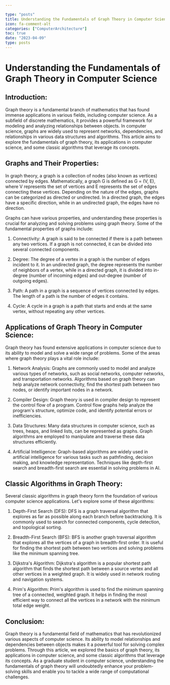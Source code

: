 ```yaml
---

type: "posts"
title: Understanding the Fundamentals of Graph Theory in Computer Science
icon: fa-comment-alt
categories: ["ComputerArchitecture"]
toc: true
date: "2023-04-09"
type: posts
---
```





# Understanding the Fundamentals of Graph Theory in Computer Science

## Introduction:

Graph theory is a fundamental branch of mathematics that has found immense applications in various fields, including computer science. As a subfield of discrete mathematics, it provides a powerful framework for modeling and analyzing relationships between objects. In computer science, graphs are widely used to represent networks, dependencies, and relationships in various data structures and algorithms. This article aims to explore the fundamentals of graph theory, its applications in computer science, and some classic algorithms that leverage its concepts.

## Graphs and Their Properties:

In graph theory, a graph is a collection of nodes (also known as vertices) connected by edges. Mathematically, a graph G is defined as G = (V, E), where V represents the set of vertices and E represents the set of edges connecting these vertices. Depending on the nature of the edges, graphs can be categorized as directed or undirected. In a directed graph, the edges have a specific direction, while in an undirected graph, the edges have no direction.

Graphs can have various properties, and understanding these properties is crucial for analyzing and solving problems using graph theory. Some of the fundamental properties of graphs include:

1. Connectivity: A graph is said to be connected if there is a path between any two vertices. If a graph is not connected, it can be divided into several connected components.

2. Degree: The degree of a vertex in a graph is the number of edges incident to it. In an undirected graph, the degree represents the number of neighbors of a vertex, while in a directed graph, it is divided into in-degree (number of incoming edges) and out-degree (number of outgoing edges).

3. Path: A path in a graph is a sequence of vertices connected by edges. The length of a path is the number of edges it contains.

4. Cycle: A cycle in a graph is a path that starts and ends at the same vertex, without repeating any other vertices.

## Applications of Graph Theory in Computer Science:

Graph theory has found extensive applications in computer science due to its ability to model and solve a wide range of problems. Some of the areas where graph theory plays a vital role include:

1. Network Analysis: Graphs are commonly used to model and analyze various types of networks, such as social networks, computer networks, and transportation networks. Algorithms based on graph theory can help analyze network connectivity, find the shortest path between two nodes, or identify important nodes in a network.

2. Compiler Design: Graph theory is used in compiler design to represent the control flow of a program. Control flow graphs help analyze the program's structure, optimize code, and identify potential errors or inefficiencies.

3. Data Structures: Many data structures in computer science, such as trees, heaps, and linked lists, can be represented as graphs. Graph algorithms are employed to manipulate and traverse these data structures efficiently.

4. Artificial Intelligence: Graph-based algorithms are widely used in artificial intelligence for various tasks such as pathfinding, decision making, and knowledge representation. Techniques like depth-first search and breadth-first search are essential in solving problems in AI.

## Classic Algorithms in Graph Theory:

Several classic algorithms in graph theory form the foundation of various computer science applications. Let's explore some of these algorithms:

1. Depth-First Search (DFS): DFS is a graph traversal algorithm that explores as far as possible along each branch before backtracking. It is commonly used to search for connected components, cycle detection, and topological sorting.

2. Breadth-First Search (BFS): BFS is another graph traversal algorithm that explores all the vertices of a graph in breadth-first order. It is useful for finding the shortest path between two vertices and solving problems like the minimum spanning tree.

3. Dijkstra's Algorithm: Dijkstra's algorithm is a popular shortest path algorithm that finds the shortest path between a source vertex and all other vertices in a weighted graph. It is widely used in network routing and navigation systems.

4. Prim's Algorithm: Prim's algorithm is used to find the minimum spanning tree of a connected, weighted graph. It helps in finding the most efficient way to connect all the vertices in a network with the minimum total edge weight.

## Conclusion:

Graph theory is a fundamental field of mathematics that has revolutionized various aspects of computer science. Its ability to model relationships and dependencies between objects makes it a powerful tool for solving complex problems. Through this article, we explored the basics of graph theory, its applications in computer science, and some classic algorithms that leverage its concepts. As a graduate student in computer science, understanding the fundamentals of graph theory will undoubtedly enhance your problem-solving skills and enable you to tackle a wide range of computational challenges.